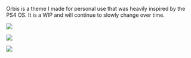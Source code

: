 Orbis is a theme I made for personal use that was heavily inspired by the PS4 OS. It is a WIP and will continue to slowly change over time.

![](img/Img1.png)

![](img/Img2.png)

![](img/Img3.png)
